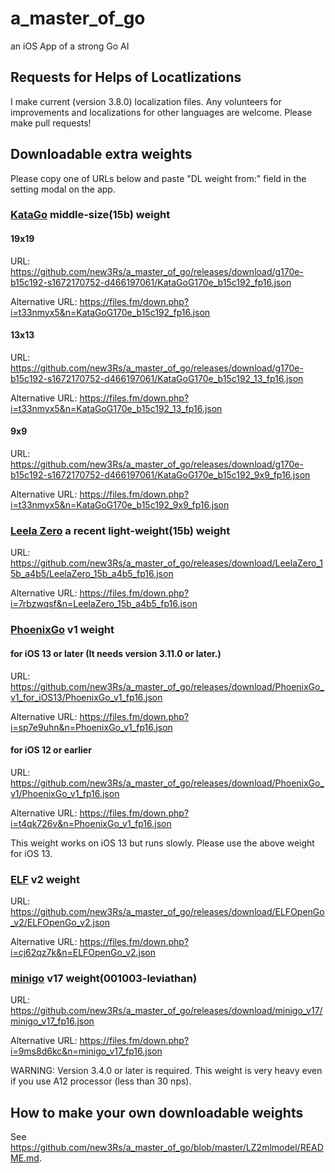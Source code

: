 # a_master_of_go
an iOS App of a strong Go AI

## Requests for Helps of Locatlizations
I make current (version 3.8.0) localization files.
Any volunteers for improvements and localizations for other languages are welcome.
Please make pull requests!

## Downloadable extra weights
Please copy one of URLs below and paste "DL weight from:" field in the setting modal on the app.

### [KataGo](https://github.com/lightvector/KataGo) middle-size(15b) weight
#### 19x19
URL: https://github.com/new3Rs/a_master_of_go/releases/download/g170e-b15c192-s1672170752-d466197061/KataGoG170e_b15c192_fp16.json

Alternative URL: https://files.fm/down.php?i=t33nmyx5&n=KataGoG170e_b15c192_fp16.json

#### 13x13
URL: https://github.com/new3Rs/a_master_of_go/releases/download/g170e-b15c192-s1672170752-d466197061/KataGoG170e_b15c192_13_fp16.json 

Alternative URL: https://files.fm/down.php?i=t33nmyx5&n=KataGoG170e_b15c192_13_fp16.json 

#### 9x9
URL: https://github.com/new3Rs/a_master_of_go/releases/download/g170e-b15c192-s1672170752-d466197061/KataGoG170e_b15c192_9x9_fp16.json

Alternative URL: https://files.fm/down.php?i=t33nmyx5&n=KataGoG170e_b15c192_9x9_fp16.json

### [Leela Zero](https://github.com/leela-zero/leela-zero/issues/2192) a recent light-weight(15b) weight
URL: https://github.com/new3Rs/a_master_of_go/releases/download/LeelaZero_15b_a4b5/LeelaZero_15b_a4b5_fp16.json

Alternative URL: https://files.fm/down.php?i=7rbzwqsf&n=LeelaZero_15b_a4b5_fp16.json

### [PhoenixGo](https://github.com/Tencent/PhoenixGo) v1 weight

#### for iOS 13 or later (It needs version 3.11.0 or later.)
URL: https://github.com/new3Rs/a_master_of_go/releases/download/PhoenixGo_v1_for_iOS13/PhoenixGo_v1_fp16.json

Alternative URL: https://files.fm/down.php?i=sp7e9uhn&n=PhoenixGo_v1_fp16.json

#### for iOS 12 or earlier
URL: https://github.com/new3Rs/a_master_of_go/releases/download/PhoenixGo_v1/PhoenixGo_v1_fp16.json

Alternative URL: https://files.fm/down.php?i=t4qk726v&n=PhoenixGo_v1_fp16.json

This weight works on iOS 13 but runs slowly. Please use the above weight for iOS 13.

### [ELF](https://github.com/pytorch/ELF) v2 weight
URL: https://github.com/new3Rs/a_master_of_go/releases/download/ELFOpenGo_v2/ELFOpenGo_v2.json

Alternative URL: https://files.fm/down.php?i=cj62qz7k&n=ELFOpenGo_v2.json

### [minigo](https://github.com/tensorflow/minigo) v17 weight(001003-leviathan)
URL: https://github.com/new3Rs/a_master_of_go/releases/download/minigo_v17/minigo_v17_fp16.json

Alternative URL: https://files.fm/down.php?i=9ms8d6kc&n=minigo_v17_fp16.json

WARNING: Version 3.4.0 or later is required. This weight is very heavy even if you use A12 processor (less than 30 nps).

## How to make your own downloadable weights
See https://github.com/new3Rs/a_master_of_go/blob/master/LZ2mlmodel/README.md.
